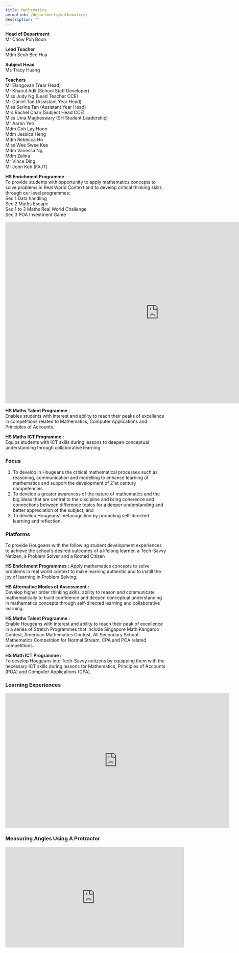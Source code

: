 ```yaml
---
title: Mathematics
permalink: /departments/mathematics/
description: ""
---
```

**Head of Department**  
Mr Chow Poh Boon  

**Lead Teacher**  
Mdm Seoh Bee Hua  

**Subject Head**  
Ms Tracy Huang  

**Teachers**  
Mr Elangovan (Year Head)  
Mr Khairul Adli (School Staff Developer)  
Miss Judy Ng (Lead Teacher CCE)  
Mr Daniel Tan (Assistant Year Head)  
Miss Serina Tan (Assistant Year Head)  
Mrs Rachel Chan (Subject Head CCE)  
Miss Uma Magheswary (SH Student Leadership)  
Mr Aaron Yeo  
Mdm Goh Lay Hoon  
Mdm Jessica Heng  
Mdm Rebecca Ho  
Miss Wee Swee Kee  
Mdm Vanessa Ng   
Mdm Zalina  
Mr Vince Ding  
Mr John Koh (FAJT)   
    

**HS Enrichment Programme**&nbsp;:&nbsp;   
To provide students with opportunity to apply mathematics concepts to solve problems in Real World Context and to develop critical thinking skills through our level programmes:  
Sec 1 Data handling   
Sec 2 Maths Escape  
Sec 1 to 3 Maths Real World Challenge  
Sec 3 POA Investment Game  
<iframe src="https://docs.google.com/presentation/d/1j2MpKTHMFyQhV3guSxVkVzcG0RwxRhbHYxsengRZn4U/embed?start=true&amp;loop=true&amp;delayms=3000" frameborder="0" width="960" height="569" allowfullscreen="true"></iframe>

**HS Maths Talent Programme**&nbsp;:&nbsp;   
Enables students with interest and ability to reach their peaks of excellence in competitions related to Mathematics, Computer Applications and Principles of Accounts.

  

**HS Maths ICT Programme**&nbsp;:&nbsp;    
Equips students with ICT skills during lessons to deepen conceptual understanding through collaborative learning.

  

### Focus

1. To develop in Hougeans the critical mathematical processes such as, reasoning, communication and modelling to enhance learning of mathematics and support the development of 21st century competencies.
2. To develop a greater awareness of the nature of mathematics and the big ideas that are central to the discipline and bring coherence and connections between difference topics for a deeper understanding and better appreciation of the subject; and
3. To develop Hougeans’ metacognition by promoting self-directed learning and reflection.

  

### Platforms
To provide Hougeans with the following student development experiences to achieve the school’s desired outcomes of a lifelong learner, a Tech-Savvy Netizen, a Problem Solver and a Rooted Citizen

  

**HS Enrichment Programmes :** 
Apply mathematics concepts to solve problems in real world context to make learning authentic and to instill the joy of learning in Problem Solving.

  

**HS Alternative Modes of Assessment :**&nbsp;   
Develop higher order thinking skills, ability to reason and communicate mathematically to build confidence and deepen conceptual understanding in mathematics concepts through self-directed learning and collaborative learning.

  

**HS Maths Talent Programme :**&nbsp;   
Enable Hougeans with interest and ability to reach their peak of excellence in a series of Stretch Programmes that include Singapore Math Kangaroo Contest, American Mathematics Contest, All Secondary School Mathematics Competition for Normal Stream, CPA and POA related competitions.

  

**HS Math ICT Programme :**&nbsp;   
To develop Hougeans into Tech-Savvy netizens by equipping them with the necessary ICT skills during lessons for Mathematics, Principles of Accounts (POA) and Computer Applications (CPA).


### Learning Experiences


<center><iframe allowfullscreen="true" height="422" width="700" frameborder="0" src="https://docs.google.com/presentation/d/e/2PACX-1vQ9_ExhAuXNrGGLwGM1QPJtMip4FD8LpC-xq-5v6TpTIgmC2wLmb-AbtdLoR5ZOKEqrE7NAdmwns9cZ/embed?start=false&amp;loop=false&amp;delayms=3000"></iframe></center>


### Measuring Angles Using A Protractor

<iframe allowfullscreen="" allow="accelerometer; autoplay; clipboard-write; encrypted-media; gyroscope; picture-in-picture; web-share" frameborder="0" title="YouTube video player" src="https://www.youtube.com/embed/BU3uEeaz0gI" height="315" width="560"></iframe>
